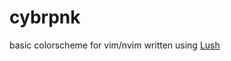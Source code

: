 # cybrpnk

basic colorscheme for vim/nvim written using [Lush](https://github.com/rktjmp/lush.nvim)
